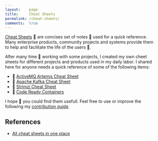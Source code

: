 ```yaml
---
layout:    page
title:     Cheat Sheets
permalink: /cheat-sheets/
comments:  true
---
```


[Cheat Sheets](https://en.wikipedia.org/wiki/Cheat_sheet) :bookmark: are concises set of notes :pencil:
used for a quick reference. Many enterprise products, community projects and systems provide them to help and
facilitate the life of the users :couple:.

After many time :calendar: working with some projects, I created my own cheet sheets for different projects
and products used in my daily labor. I shared here for anyone needs a quick reference of some
of the following items:

* :bookmark: [ActiveMQ Artemis Cheat Sheet](/cheat-sheets/activemq-artemis)
* :bookmark: [Apache Kafka Cheat Sheet](/cheat-sheets/apache-kafka)
* :bookmark: [Strimzi Cheat Sheet](/cheat-sheets/strimzi)
* :bookmark: [Code Ready Containers](/cheat-sheets/crc)

I hope :pray: you could find them usefull. Feel free to use or improve the
following my [contribution guide](/contributing).

## References

* [All cheat sheets in one place](http://www.cheat-sheets.org/)
